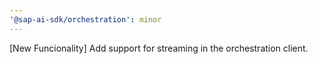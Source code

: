 ```yaml
---
'@sap-ai-sdk/orchestration': minor
---
```


[New Funcionality] Add support for streaming in the orchestration client.
